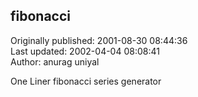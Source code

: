 ## fibonacci  
Originally published: 2001-08-30 08:44:36  
Last updated: 2002-04-04 08:08:41  
Author: anurag uniyal  
  
One Liner fibonacci series generator